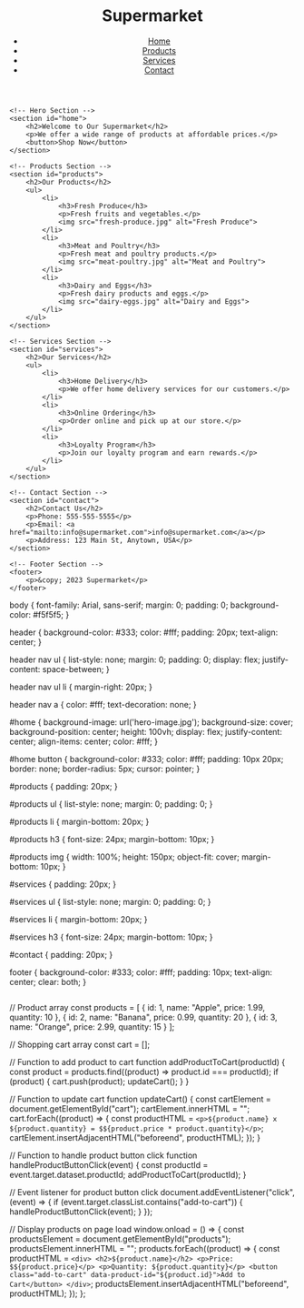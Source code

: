 <!DOCTYPE html>
<html>
<head>
	<title>Supermarket</title>
</head>
<body>
	<!-- Header Section -->
	<header>
		<h1>Supermarket</h1>
		<nav>
			<ul>
				<li><a href="#home">Home</a></li>
				<li><a href="#products">Products</a></li>
				<li><a href="#services">Services</a></li>
				<li><a href="#contact">Contact</a></li>
			</ul>
		</nav>
	</header>
	
	<!-- Hero Section -->
	<section id="home">
		<h2>Welcome to Our Supermarket</h2>
		<p>We offer a wide range of products at affordable prices.</p>
		<button>Shop Now</button>
	</section>
	
	<!-- Products Section -->
	<section id="products">
		<h2>Our Products</h2>
		<ul>
			<li>
				<h3>Fresh Produce</h3>
				<p>Fresh fruits and vegetables.</p>
				<img src="fresh-produce.jpg" alt="Fresh Produce">
			</li>
			<li>
				<h3>Meat and Poultry</h3>
				<p>Fresh meat and poultry products.</p>
				<img src="meat-poultry.jpg" alt="Meat and Poultry">
			</li>
			<li>
				<h3>Dairy and Eggs</h3>
				<p>Fresh dairy products and eggs.</p>
				<img src="dairy-eggs.jpg" alt="Dairy and Eggs">
			</li>
		</ul>
	</section>
	
	<!-- Services Section -->
	<section id="services">
		<h2>Our Services</h2>
		<ul>
			<li>
				<h3>Home Delivery</h3>
				<p>We offer home delivery services for our customers.</p>
			</li>
			<li>
				<h3>Online Ordering</h3>
				<p>Order online and pick up at our store.</p>
			</li>
			<li>
				<h3>Loyalty Program</h3>
				<p>Join our loyalty program and earn rewards.</p>
			</li>
		</ul>
	</section>
	
	<!-- Contact Section -->
	<section id="contact">
		<h2>Contact Us</h2>
		<p>Phone: 555-555-5555</p>
		<p>Email: <a href="mailto:info@supermarket.com">info@supermarket.com</a></p>
		<p>Address: 123 Main St, Anytown, USA</p>
	</section>
	
	<!-- Footer Section -->
	<footer>
		<p>&copy; 2023 Supermarket</p>
	</footer>
</body>
</html>
body {
	font-family: Arial, sans-serif;
	margin: 0;
	padding: 0;
	background-color: #f5f5f5;
}

header {
	background-color: #333;
	color: #fff;
	padding: 20px;
	text-align: center;
}

header nav ul {
	list-style: none;
	margin: 0;
	padding: 0;
	display: flex;
	justify-content: space-between;
}

header nav ul li {
	margin-right: 20px;
}

header nav a {
	color: #fff;
	text-decoration: none;
}

#home {
	background-image: url('hero-image.jpg');
	background-size: cover;
	background-position: center;
	height: 100vh;
	display: flex;
	justify-content: center;
	align-items: center;
	color: #fff;
}

#home button {
	background-color: #333;
	color: #fff;
	padding: 10px 20px;
	border: none;
	border-radius: 5px;
	cursor: pointer;
}

#products {
	padding: 20px;
}

#products ul {
	list-style: none;
	margin: 0;
	padding: 0;
}

#products li {
	margin-bottom: 20px;
}

#products h3 {
	font-size: 24px;
	margin-bottom: 10px;
}

#products img {
	width: 100%;
	height: 150px;
	object-fit: cover;
	margin-bottom: 10px;
}

#services {
	padding: 20px;
}

#services ul {
	list-style: none;
	margin: 0;
	padding: 0;
}

#services li {
	margin-bottom: 20px;
}

#services h3 {
	font-size: 24px;
	margin-bottom: 10px;
}

#contact {
	padding: 20px;
}

footer {
	background-color: #333;
	color: #fff;
	padding: 10px;
	text-align: center;
	clear: both;
}
```Here is an example of JavaScript code for a supermarket website:

```
// Product array
const products = [
  {
    id: 1,
    name: "Apple",
    price: 1.99,
    quantity: 10
  },
  {
    id: 2,
    name: "Banana",
    price: 0.99,
    quantity: 20
  },
  {
    id: 3,
    name: "Orange",
    price: 2.99,
    quantity: 15
  }
];

// Shopping cart array
const cart = [];

// Function to add product to cart
function addProductToCart(productId) {
  const product = products.find((product) => product.id === productId);
  if (product) {
    cart.push(product);
    updateCart();
  }
}

// Function to update cart
function updateCart() {
  const cartElement = document.getElementById("cart");
  cartElement.innerHTML = "";
  cart.forEach((product) => {
    const productHTML = `
      <p>${product.name} x ${product.quantity} = $${product.price * product.quantity}</p>
    `;
    cartElement.insertAdjacentHTML("beforeend", productHTML);
  });
}

// Function to handle product button click
function handleProductButtonClick(event) {
  const productId = event.target.dataset.productId;
  addProductToCart(productId);
}

// Event listener for product button click
document.addEventListener("click", (event) => {
  if (event.target.classList.contains("add-to-cart")) {
    handleProductButtonClick(event);
  }
});

// Display products on page load
window.onload = () => {
  const productsElement = document.getElementById("products");
  productsElement.innerHTML = "";
  products.forEach((product) => {
    const productHTML = `
      <div>
        <h2>${product.name}</h2>
        <p>Price: $${product.price}</p>
        <p>Quantity: ${product.quantity}</p>
        <button class="add-to-cart" data-product-id="${product.id}">Add to Cart</button>
      </div>
    `;
    productsElement.insertAdjacentHTML("beforeend", productHTML);
  });
};

